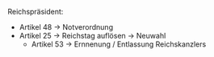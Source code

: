 Reichspräsident:
- Artikel 48 → Notverordnung
- Artikel 25 → Reichstag auflösen → Neuwahl
	- Artikel 53 → Ernnenung / Entlassung Reichskanzlers